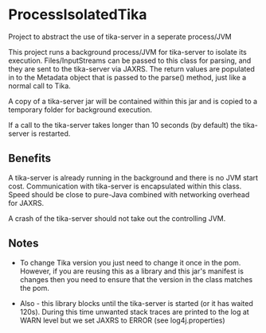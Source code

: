ProcessIsolatedTika
===================

Project to abstract the use of tika-server in a seperate process/JVM

This project runs a background process/JVM for tika-server to isolate its execution.  Files/InputStreams can be passed to this class for parsing, and they are sent to the tika-server via JAXRS.  The return values are populated in to the Metadata object that is passed to the parse() method, just like a normal call to Tika.

A copy of a tika-server jar will be contained within this jar and is copied to a temporary folder for background execution.

If a call to the tika-server takes longer than 10 seconds (by default) the tika-server is restarted.

Benefits
--------

A tika-server is already running in the background and there is no JVM start cost.  Communication with tika-server is encapsulated within this class.  Speed should be close to pure-Java combined with networking overhead for JAXRS.

A crash of the tika-server should not take out the controlling JVM.

Notes
-----

* To change Tika version you just need to change it once in the pom.  However, if you are reusing this as a library and this jar's manifest is changes then you need to ensure that the version in the class matches the pom.

* Also - this library blocks until the tika-server is started (or it has waited 120s).  During this time unwanted stack traces are printed to the log at WARN level but we set JAXRS to ERROR (see log4j.properties)
